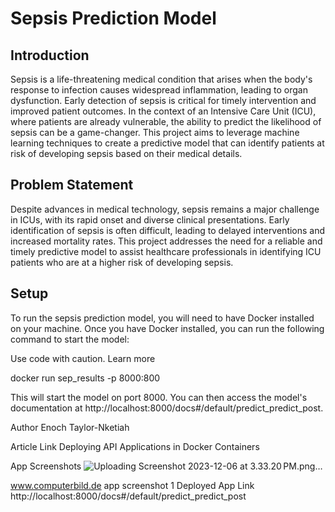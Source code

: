 # Sepsis Prediction Model

## Introduction

Sepsis is a life-threatening medical condition that arises when the body's response to infection causes widespread inflammation, leading to organ dysfunction. Early detection of sepsis is critical for timely intervention and improved patient outcomes. In the context of an Intensive Care Unit (ICU), where patients are already vulnerable, the ability to predict the likelihood of sepsis can be a game-changer. This project aims to leverage machine learning techniques to create a predictive model that can identify patients at risk of developing sepsis based on their medical details.

## Problem Statement
Despite advances in medical technology, sepsis remains a major challenge in ICUs, with its rapid onset and diverse clinical presentations. Early identification of sepsis is often difficult, leading to delayed interventions and increased mortality rates. This project addresses the need for a reliable and timely predictive model to assist healthcare professionals in identifying ICU patients who are at a higher risk of developing sepsis.

## Setup
To run the sepsis prediction model, you will need to have Docker installed on your machine. Once you have Docker installed, you can run the following command to start the model:

Use code with caution. Learn more

 docker run sep_results -p 8000:800

 This will start the model on port 8000. You can then access the model's documentation at http://localhost:8000/docs#/default/predict_predict_post.

Author
 Enoch Taylor-Nketiah

Article Link
 Deploying API Applications in Docker Containers

App Screenshots
 ![Uploading Screenshot 2023-12-06 at 3.33.20 PM.png…]()


www.computerbild.de
app screenshot 1
Deployed App Link
 http://localhost:8000/docs#/default/predict_predict_post